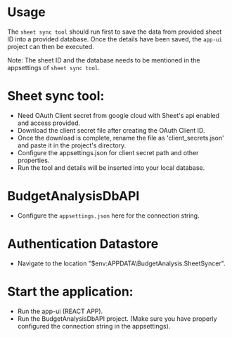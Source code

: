 # Usage

The `sheet sync tool` should run first to save the data from provided sheet ID into a provided database. Once the details have been saved, the `app-ui` project can then be executed.

Note: The sheet ID and the database needs to be mentioned in the appsettings of `sheet sync tool`.

# Sheet sync tool:

* Need OAuth Client secret from google cloud with Sheet's api enabled and access provided.
* Download the client secret file after creating the OAuth Client ID.
* Once the download is complete, rename the file as 'client_secrets.json' and paste it in the project's directory.
* Configure the appsettings.json for client secret path and other properties.
* Run the tool and details will be inserted into your local database.


# BudgetAnalysisDbAPI

* Configure the `appsettings.json` here for the connection string.


# Authentication Datastore

* Navigate to the location "$env:APPDATA\BudgetAnalysis.SheetSyncer".


# Start the application:

* Run the app-ui (REACT APP).
* Run the BudgetAnalysisDbAPI project. (Make sure you have properly configured the connection string in the appsettings).
